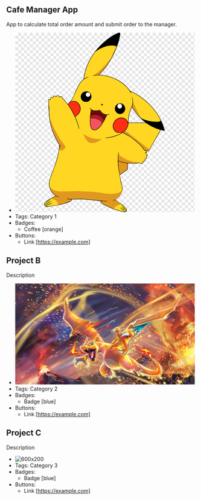 ## Cafe Manager App
App to calculate total order amount and submit order to the manager.
- ![600x200](../assets/pikachu.png)
- Tags: Category 1
- Badges:
  - Coffee [orange]
- Buttons:
  - Link [https://example.com]

## Project B
Description
- ![600x200](../assets/charizard.jpg)
- Tags: Category 2
- Badges:
  - Badge [blue]
- Buttons:
  - Link [https://example.com]

## Project C
Description
- ![600x200](https://via.placeholder.com/600x200)
- Tags: Category 3
- Badges:
  - Badge [blue]
- Buttons:
  - Link [https://example.com]